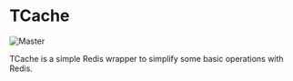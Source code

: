 # TCache
![Master](https://github.com/greenygh0st/tcache/workflows/TCache-Master/badge.svg?branch=master)

TCache is a simple Redis wrapper to simplify some basic operations with Redis.
